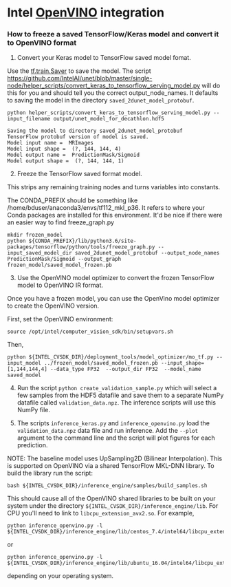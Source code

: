 # Intel [OpenVINO](https://software.intel.com/en-us/openvino-toolkit) integration

### How to freeze a saved TensorFlow/Keras model and convert it to OpenVINO format

1. Convert your Keras model to TensorFlow saved model fomat.

Use the [tf.train.Saver](https://www.tensorflow.org/api_docs/python/tf/train/Saver) to save the model. The script
https://github.com/IntelAI/unet/blob/master/single-node/helper_scripts/convert_keras_to_tensorflow_serving_model.py
will do this for you and should tell you the correct output_node_names. It defaults to saving the model in the directory `saved_2dunet_model_protobuf`.

```
python helper_scripts/convert_keras_to_tensorflow_serving_model.py --input_filename output/unet_model_for_decathlon.hdf5
```

```
Saving the model to directory saved_2dunet_model_protobuf
TensorFlow protobuf version of model is saved.
Model input name =  MRImages
Model input shape =  (?, 144, 144, 4)
Model output name =  PredictionMask/Sigmoid
Model output shape =  (?, 144, 144, 1)
```
2. Freeze the TensorFlow saved format model.

This strips any remaining training nodes and turns variables into constants.

The CONDA_PREFIX should be something like /home/bduser/anaconda3/envs/tf112_mkl_p36.
It refers to where your Conda packages are installed for this environment.
It'd be nice if there were an easier way to find freeze_graph.py

```
mkdir frozen_model
python ${CONDA_PREFIX}/lib/python3.6/site-packages/tensorflow/python/tools/freeze_graph.py --input_saved_model_dir saved_2dunet_model_protobuf --output_node_names PredictionMask/Sigmoid --output_graph frozen_model/saved_model_frozen.pb
```

3. Use the OpenVINO model optimizer to convert the frozen TensorFlow model to OpenVINO IR format.

Once you have a frozen model, you can use the OpenVino model optimizer to create the OpenVINO version.

First, set the OpenVINO environment:

```
source /opt/intel/computer_vision_sdk/bin/setupvars.sh
```

Then,

```
python ${INTEL_CVSDK_DIR}/deployment_tools/model_optimizer/mo_tf.py --input_model ../frozen_model/saved_model_frozen.pb --input_shape=[1,144,144,4] --data_type FP32  --output_dir FP32  --model_name saved_model
```

4. Run the script `python create_validation_sample.py` which will select a few samples from the HDF5 datafile and save them to a separate NumPy datafile called `validation_data.npz`. The inference scripts will use this NumPy file.

5. The scripts `inference_keras.py` and `inference_openvino.py` load the `validation_data.npz` data file and run inference. Add the `--plot` argument to the command line and the script will plot figures for each prediction.

NOTE: The baseline model uses UpSampling2D (Bilinear Interpolation). This is supported on OpenVINO via a shared TensorFlow MKL-DNN library. To build the library run the script:

```
bash ${INTEL_CVSDK_DIR}/inference_engine/samples/build_samples.sh
```

This should cause all of the OpenVINO shared libraries to be built on your system under the directory `${INTEL_CVSDK_DIR}/inference_engine/lib`. For CPU you'll need to link to `libcpu_extension_avx2.so`. For example,

```
python inference_openvino.py -l ${INTEL_CVSDK_DIR}/inference_engine/lib/centos_7.4/intel64/libcpu_extension_avx2.so
```

or

```
python inference_openvino.py -l ${INTEL_CVSDK_DIR}/inference_engine/lib/ubuntu_16.04/intel64/libcpu_extension_avx2.so
```

depending on your operating system.

